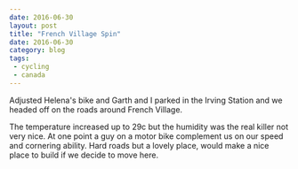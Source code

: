 ```yaml
---
date: 2016-06-30
layout: post
title: "French Village Spin"
date: 2016-06-30
category: blog
tags:
 - cycling
 - canada 
---
```



Adjusted Helena's bike and Garth and I parked in the Irving Station and we headed off on the roads around French Village.

The temperature increased up to 29c but the humidity was the real killer not very nice. At one point a guy on a motor bike complement us on our speed and cornering ability. Hard roads but a lovely place, would make a nice place to build if we decide to move here. 

